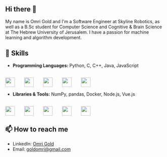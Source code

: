 ## Hi there 👋
My name is Omri Gold and I'm a Software Engineer at Skyline Robotics, as well as a B.Sc student for Computer Science and Cognitive & Brain Science at The Hebrew University of Jerusalem. I have a passion for machine learning and algorithm development.

## 🌱 Skills
- **Programming Languages:** Python, C, C++, Java, JavaScript
<div style="display:flex;gap:30px;margin-top:30px;flex-wrap:wrap;">

<img src="https://cdn.worldvectorlogo.com/logos/python-5.svg" width= "30" height= "30">

<img src="https://cdn.worldvectorlogo.com/logos/c-1.svg" width="30" height="30">

<img src="https://cdn.worldvectorlogo.com/logos/c.svg" width="30" height="30">

<img src="https://cdn-icons-png.flaticon.com/512/5968/5968282.png" width="30" height="30">

<img src="https://cdn.worldvectorlogo.com/logos/javascript-1.svg" width="30" height="30">

</div>

- **Libraries & Tools:** NumPy, pandas, Docker, Node.js, Vue.js
<div style="display:flex;gap:30px;margin-top:30px;flex-wrap:wrap;">

<img src="https://cdn.worldvectorlogo.com/logos/numpy-1.svg" width="30" height="30">

<img src="https://upload.wikimedia.org/wikipedia/commons/2/22/Pandas_mark.svg" width="30" height="30">

<img src="https://cdn.worldvectorlogo.com/logos/docker-4.svg" width="30" height="30">

<img src="https://upload.wikimedia.org/wikipedia/commons/d/d9/Node.js_logo.svg" width="30" height="30">

<img src="https://cdn.worldvectorlogo.com/logos/vue-9.svg" width="30" height="30">

</div>

## 📫 How to reach me
- LinkedIn: [Omri Gold](https://www.linkedin.com/in/omri-gold-39592a279/)
- Email: [goldomri@gmail.com](mailto:goldomri@gmail.com)


